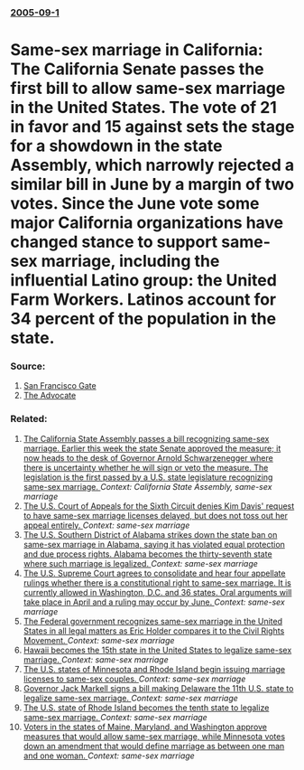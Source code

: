 ### [2005-09-1](/news/2005/09/1/index.md)

#  Same-sex marriage in California: The California Senate passes the first bill to allow same-sex marriage in the United States. The vote of 21 in favor and 15 against sets the stage for a showdown in the state Assembly, which narrowly rejected a similar bill in June by a margin of two votes. Since the June vote some major California organizations have changed stance to support same-sex marriage, including the influential Latino group: the United Farm Workers. Latinos account for 34 percent of the population in the state. 




### Source:

1. [San Francisco Gate](http://www.sfgate.com/cgi-bin/article.cgi?file=/chronicle/archive/2005/09/02/SAMESEX.TMP)
2. [The Advocate](http://advocate.com/news_detail_ektid20283.asp)

### Related:

1. [ The California State Assembly passes a bill recognizing same-sex marriage. Earlier this week the state Senate approved the measure; it now heads to the desk of Governor Arnold Schwarzenegger where there is uncertainty whether he will sign or veto the measure. The legislation is the first passed by a U.S. state legislature recognizing same-sex marriage. ](/news/2005/09/7/the-california-state-assembly-passes-a-bill-recognizing-same-sex-marriage-earlier-this-week-the-state-senate-approved-the-measure-it-now.md) _Context: California State Assembly, same-sex marriage_
2. [The U.S. Court of Appeals for the Sixth Circuit denies Kim Davis' request to have same-sex marriage licenses delayed, but does not toss out her appeal entirely. ](/news/2015/09/16/the-u-s-court-of-appeals-for-the-sixth-circuit-denies-kim-davis-request-to-have-same-sex-marriage-licenses-delayed-but-does-not-toss-out.md) _Context: same-sex marriage_
3. [The U.S. Southern District of Alabama strikes down the state ban on same-sex marriage in Alabama, saying it has violated equal protection and due process rights. Alabama becomes the thirty-seventh state where such marriage is legalized. ](/news/2015/01/23/the-u-s-southern-district-of-alabama-strikes-down-the-state-ban-on-same-sex-marriage-in-alabama-saying-it-has-violated-equal-protection-an.md) _Context: same-sex marriage_
4. [The U.S. Supreme Court agrees to consolidate and hear four appellate rulings whether there is a constitutional right to same-sex marriage. It is currently allowed in Washington, D.C. and 36 states. Oral arguments will take place in April and a ruling may occur by June. ](/news/2015/01/16/the-u-s-supreme-court-agrees-to-consolidate-and-hear-four-appellate-rulings-whether-there-is-a-constitutional-right-to-same-sex-marriage-i.md) _Context: same-sex marriage_
5. [The Federal government recognizes same-sex marriage in the United States in all legal matters as Eric Holder compares it to the Civil Rights Movement. ](/news/2014/02/9/the-federal-government-recognizes-same-sex-marriage-in-the-united-states-in-all-legal-matters-as-eric-holder-compares-it-to-the-civil-rights.md) _Context: same-sex marriage_
6. [Hawaii becomes the 15th state in the United States to legalize same-sex marriage. ](/news/2013/11/12/hawaii-becomes-the-15th-state-in-the-united-states-to-legalize-same-sex-marriage.md) _Context: same-sex marriage_
7. [The U.S. states of Minnesota and Rhode Island begin issuing marriage licenses to same-sex couples. ](/news/2013/08/1/the-u-s-states-of-minnesota-and-rhode-island-begin-issuing-marriage-licenses-to-same-sex-couples.md) _Context: same-sex marriage_
8. [Governor Jack Markell signs a bill making Delaware the 11th U.S. state to legalize same-sex marriage. ](/news/2013/05/7/governor-jack-markell-signs-a-bill-making-delaware-the-11th-u-s-state-to-legalize-same-sex-marriage.md) _Context: same-sex marriage_
9. [The U.S. state of Rhode Island becomes the tenth state to legalize same-sex marriage. ](/news/2013/05/2/the-u-s-state-of-rhode-island-becomes-the-tenth-state-to-legalize-same-sex-marriage.md) _Context: same-sex marriage_
10. [Voters in the states of Maine, Maryland, and Washington approve measures that would allow same-sex marriage, while Minnesota votes down an amendment that would define marriage as between one man and one woman. ](/news/2012/11/7/voters-in-the-states-of-maine-maryland-and-washington-approve-measures-that-would-allow-same-sex-marriage-while-minnesota-votes-down-an-a.md) _Context: same-sex marriage_
